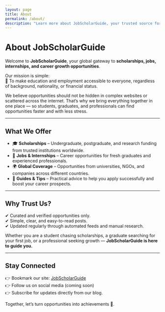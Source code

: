 ```yaml
---
layout: page
title: About
permalink: /about/
description: "Learn more about JobScholarGuide, your trusted source for global scholarships, internships, jobs, and career growth opportunities."
---
```


# About JobScholarGuide  

Welcome to **JobScholarGuide**, your global gateway to **scholarships, jobs, internships, and career growth opportunities**.  

Our mission is simple:  
🎯 To make education and employment accessible to everyone, regardless of background, nationality, or financial status.  

We believe opportunities should not be hidden in complex websites or scattered across the internet. That’s why we bring everything together in one place — so students, graduates, and professionals can find opportunities faster and with less stress.  

---

## What We Offer  
- 🎓 **Scholarships** – Undergraduate, postgraduate, and research funding from trusted institutions worldwide.  
- 💼 **Jobs & Internships** – Career opportunities for fresh graduates and experienced professionals.  
- 🌍 **Global Coverage** – Opportunities from universities, NGOs, and companies across different countries.  
- 📖 **Guides & Tips** – Practical advice to help you apply successfully and boost your career prospects.  

---

## Why Trust Us?  
✔ Curated and verified opportunities only.  
✔ Simple, clear, and easy-to-read posts.  
✔ Updated regularly through automated feeds and manual research.  

Whether you are a student chasing scholarships, a graduate searching for your first job, or a professional seeking growth — **JobScholarGuide is here to guide you.**  

---

## Stay Connected  
👉 Bookmark our site: [JobScholarGuide](https://jobscholarguide.blogspot.com/)  
👉 Follow us on social media (coming soon)  
👉 Subscribe for updates directly from our blog.  

Together, let’s turn opportunities into achievements 🚀.
